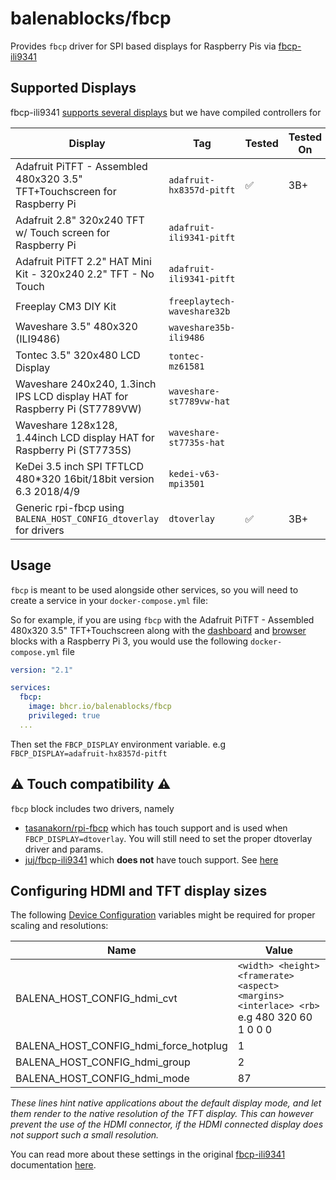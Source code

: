 # balenablocks/fbcp

Provides `fbcp` driver for SPI based displays for Raspberry Pis via [fbcp-ili9341](https://github.com/juj/fbcp-ili9341)

## Supported Displays

fbcp-ili9341 [supports several displays](https://github.com/juj/fbcp-ili9341#which-spi-display-should-i-buy-to-make-sure-it-works-best-with-fbcp-ili9341) but we have compiled controllers for

| Display                                                                    | Tag                         | Tested | Tested On |
| -------------------------------------------------------------------------- | --------------------------- | ------ | --------- |
| Adafruit PiTFT - Assembled 480x320 3.5" TFT+Touchscreen for Raspberry Pi   | `adafruit-hx8357d-pitft`    | ✅     | 3B+       |
| Adafruit 2.8" 320x240 TFT w/ Touch screen for Raspberry Pi                 | `adafruit-ili9341-pitft`    |        |           |
| Adafruit PiTFT 2.2" HAT Mini Kit - 320x240 2.2" TFT - No Touch             | `adafruit-ili9341-pitft`    |        |           |
| Freeplay CM3 DIY Kit                                                       | `freeplaytech-waveshare32b` |        |           |
| Waveshare 3.5" 480x320 (ILI9486)                                           | `waveshare35b-ili9486`      |        |           |
| Tontec 3.5" 320x480 LCD Display                                            | `tontec-mz61581`            |        |           |
| Waveshare 240x240, 1.3inch IPS LCD display HAT for Raspberry Pi (ST7789VW) | `waveshare-st7789vw-hat`    |        |           |
| Waveshare 128x128, 1.44inch LCD display HAT for Raspberry Pi (ST7735S)     | `waveshare-st7735s-hat`     |        |           |
| KeDei 3.5 inch SPI TFTLCD 480\*320 16bit/18bit version 6.3 2018/4/9        | `kedei-v63-mpi3501`         |        |           |
| Generic rpi-fbcp using `BALENA_HOST_CONFIG_dtoverlay` for drivers          | `dtoverlay`                 | ✅     | 3B+       |

## Usage

`fbcp` is meant to be used alongside other services, so you will need to create a service in your `docker-compose.yml` file:

So for example, if you are using `fbcp` with the Adafruit PiTFT - Assembled 480x320 3.5" TFT+Touchscreen along with the [dashboard](https://github.com/balenablocks/dashboard) and [browser](https://github.com/balenablocks/browser) blocks with a Raspberry Pi 3, you would use the following `docker-compose.yml` file

```yml
version: "2.1"

services:
  fbcp:
    image: bhcr.io/balenablocks/fbcp
    privileged: true
  ...
```

Then set the `FBCP_DISPLAY` environment variable. e.g `FBCP_DISPLAY=adafruit-hx8357d-pitft`

## ⚠️ Touch compatibility ⚠️

`fbcp` block includes two drivers, namely

- [tasanakorn/rpi-fbcp](https://github.com/tasanakorn/rpi-fbcp) which has touch support and is used when `FBCP_DISPLAY=dtoverlay`. You will still need to set the proper dtoverlay driver and params.
- [juj/fbcp-ili9341](https://github.com/juj/fbcp-ili9341) which **does not** have touch support. See [here](https://github.com/juj/fbcp-ili9341#does-fbcp-ili9341-work-with-touch-displays)

## Configuring HDMI and TFT display sizes

The following [Device Configuration](https://www.balena.io/docs/learn/manage/configuration/#configuration-variables) variables might be required for proper scaling and resolutions:

| Name                                  | Value                                                                                     |
| ------------------------------------- | ----------------------------------------------------------------------------------------- |
| BALENA_HOST_CONFIG_hdmi_cvt           | `<width> <height> <framerate> <aspect> <margins> <interlace> <rb>` e.g 480 320 60 1 0 0 0 |
| BALENA_HOST_CONFIG_hdmi_force_hotplug | 1                                                                                         |
| BALENA_HOST_CONFIG_hdmi_group         | 2                                                                                         |
| BALENA_HOST_CONFIG_hdmi_mode          | 87                                                                                        |

_These lines hint native applications about the default display mode, and let them render to the native resolution of the TFT display. This can however prevent the use of the HDMI connector, if the HDMI connected display does not support such a small resolution._

You can read more about these settings in the original [fbcp-ili9341](https://github.com/juj/fbcp-ili9341) documentation [here](https://github.com/juj/fbcp-ili9341#configuring-hdmi-and-tft-display-sizes).
